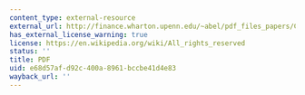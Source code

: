 ```yaml
---
content_type: external-resource
external_url: http://finance.wharton.upenn.edu/~abel/pdf_files_papers/CashFlow-posted.pdf
has_external_license_warning: true
license: https://en.wikipedia.org/wiki/All_rights_reserved
status: ''
title: PDF
uid: e68d57af-d92c-400a-8961-bccbe41d4e83
wayback_url: ''
---
```

